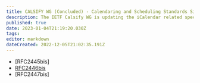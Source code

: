 ```yaml
---
title: CALSIFY WG (Concluded) - Calendaring and Scheduling Standards Simplification
description: The IETF Calsify WG is updating the iCalendar related specifications:
published: true
date: 2023-01-04T21:19:20.030Z
tags: 
editor: markdown
dateCreated: 2022-12-05T21:02:35.191Z
---
```


  * [RFC2445bis]
  * [RFC2446bis](RFC2446bis) 
  * [RFC2447bis]

